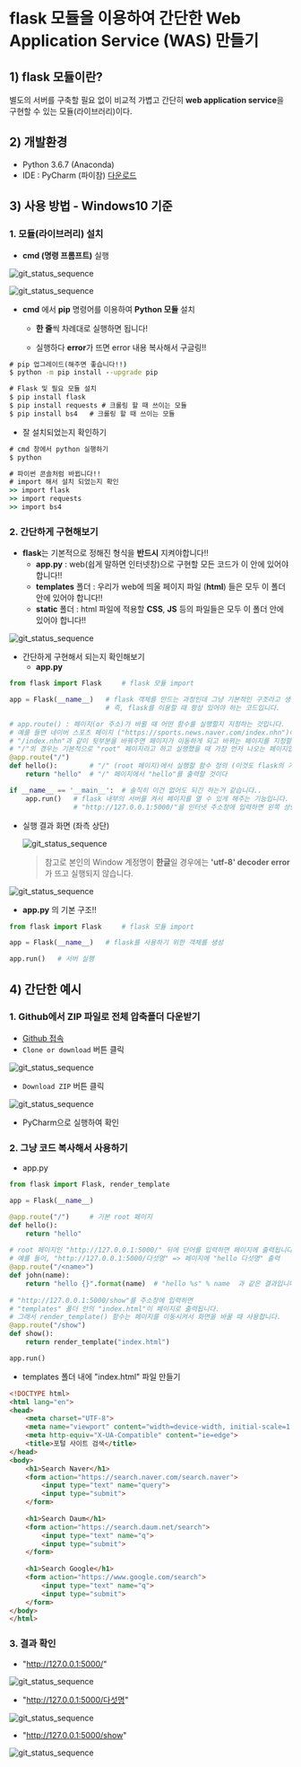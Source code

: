 # flask 모듈을 이용하여 간단한 Web Application Service (WAS) 만들기



## 1) flask 모듈이란?

별도의 서버를 구축할 필요 없이 비교적 가볍고 간단히 **web application service**을 구현할 수 있는 모듈(라이브러리)이다.



## 2) 개발환경

- Python 3.6.7 (Anaconda)
- IDE : PyCharm (파이참)   [다운로드](https://www.jetbrains.com/pycharm/download/#section=windows)



## 3) 사용 방법 - Windows10 기준

### 1. 모듈(라이브러리) 설치

- **cmd (명령 프롬프트)** 실행

![git_status_sequence](img/begin_cmd.png)

![git_status_sequence](img/cmd.png)

- **cmd** 에서 **pip** 명령어를 이용하여 **Python 모듈** 설치
  - **한 줄**씩 차례대로 실행하면 됩니다!

  - 실행하다 **error**가 뜨면 error 내용 복사해서 구글링!!

```cmd
# pip 업그레이드(해주면 좋습니다!!)
$ python -m pip install --upgrade pip

# Flask 및 필요 모듈 설치
$ pip install flask
$ pip install requests # 크롤링 할 때 쓰이는 모듈
$ pip install bs4	# 크롤링 할 때 쓰이는 모듈
```

- 잘 설치되었는지 확인하기

```cmd
# cmd 창에서 python 실행하기
$ python

# 파이썬 콘솔처럼 바뀝니다!!
# import 해서 설치 되었는지 확인
>> import flask
>> import requests
>> import bs4
```



### 2. 간단하게 구현해보기

- **flask**는 기본적으로 정해진 형식을 **반드시** 지켜야합니다!!
  - **app.py** : web(쉽게 말하면 인터넷창)으로 구현할 모든 코드가 이 안에 있어야 합니다!!
  - **templates** 폴더 : 우리가 web에 띄울 페이지 파일 (**html**) 들은 모두 이 폴더 안에 있어야 합니다!!
  - **static** 폴더 : html 파일에 적용할 **CSS**, **JS** 등의 파일들은 모두 이 폴더 안에 있어야 합니다!!

![git_status_sequence](img/basic_form.PNG)

- 간단하게 구현해서 되는지 확인해보기
  - **app.py**

```python
from flask import Flask		# flask 모듈 import

app = Flask(__name__)	# flask 객체를 만드는 과정인데 그냥 기본적인 구조라고 생각하면 됩니다.
						# 즉, flask를 이용할 때 항상 있어야 하는 코드입니다.

# app.route() : 페이지(or 주소)가 바뀔 때 어떤 함수를 실행할지 지정하는 것입니다.
# 예를 들면 네이버 스포츠 페이지 ("https://sports.news.naver.com/index.nhn")에서
# "/index.nhn"과 같이 뒷부분을 바꿔주면 페이지가 이동하게 되고 바뀌는 페이지를 지정할 주소를 정해주는 것입니다.
# "/"의 경우는 기본적으로 "root" 페이지라고 하고 실행했을 때 가장 먼저 나오는 페이지입니다.
@app.route("/")	
def hello():		# "/" (root 페이지)에서 실행할 함수 정의 (이것도 flask의 기본 틀입니다.)
    return "hello"	# "/" 페이지에서 "hello"를 출력할 것이다

if __name__ == '__main__':	# 솔직히 이건 없어도 되긴 하는거 같습니다..
    app.run()	# flask 내부의 서버를 켜서 페이지를 열 수 있게 해주는 기능입니다.
    			# "http://127.0.0.1:5000/"을 인터넷 주소창에 입력하면 왼쪽 상단에 "hello"가 출력됩니다.
```

- 실행 결과 화면 (좌측 상단)

  ![git_status_sequence](img/hello.PNG)

  > 참고로 본인의 Window 계정명이 **한글**일 경우에는 **'utf-8' decoder error**가 뜨고 실행되지 않습니다.

![git_status_sequence](img/decode_error.PNG)



- **app.py** 의 기본 구조!!

```python
from flask import Flask		# flask 모듈 import

app = Flask(__name__)	# flask를 사용하기 위한 객체를 생성

app.run()	# 서버 실행
```



## 4) 간단한 예시

### 1. Github에서 ZIP 파일로 전체 압축폴더 다운받기

- [Github 접속](https://github.com/statKim/Webproject-with-flask)
- `Clone or download` 버튼 클릭

![git_status_sequence](img/gitcapture1.PNG)

- `Download ZIP` 버튼 클릭

![git_status_sequence](img/gitcapture2.PNG)

- PyCharm으로 실행하여 확인



### 2. 그냥 코드 복사해서 사용하기

- app.py

```python
from flask import Flask, render_template

app = Flask(__name__)

@app.route("/")		# 기본 root 페이지
def hello():
    return "hello"
    
# root 페이지인 "http://127.0.0.1:5000/" 뒤에 단어를 입력하면 페이지에 출력됩니다.
# 예를 들어, "http://127.0.0.1:5000/다섯명" => 페이지에 "hello 다섯명" 출력
@app.route("/<name>")
def john(name):
    return "hello {}".format(name)	# "hello %s" % name  과 같은 결과입니다!!
    
# "http://127.0.0.1:5000/show"를 주소창에 입력하면
# "templates" 폴더 안의 "index.html"이 페이지로 출력됩니다.
# 그래서 render_template() 함수는 페이지를 이동시켜서 화면을 바꿀 때 사용합니다.
@app.route("/show")
def show():
    return render_template("index.html")

app.run()
```

- templates 폴더 내에 "index.html" 파일 만들기

```html
<!DOCTYPE html>
<html lang="en">
<head>
    <meta charset="UTF-8">
    <meta name="viewport" content="width=device-width, initial-scale=1.0">
    <meta http-equiv="X-UA-Compatible" content="ie=edge">
    <title>포털 사이트 검색</title>
</head>
<body>
    <h1>Search Naver</h1>
    <form action="https://search.naver.com/search.naver">
        <input type="text" name="query">
        <input type="submit">
    </form>
    
    <h1>Search Daum</h1>
    <form action="https://search.daum.net/search">
        <input type="text" name="q">
        <input type="submit">
    </form>
    
    <h1>Search Google</h1>
    <form action="https://www.google.com/search">
        <input type="text" name="q">
        <input type="submit">
    </form>
</body>
</html>
```



### 3. 결과 확인

- "http://127.0.0.1:5000/"

![git_status_sequence](img/hello.PNG)

- "http://127.0.0.1:5000/다섯명"

![git_status_sequence](img/hello2.PNG)

- "http://127.0.0.1:5000/show"

![git_status_sequence](img/show.PNG)